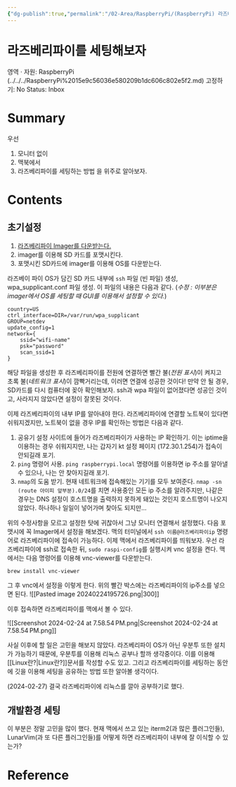 ```yaml
---
{"dg-publish":true,"permalink":"/02-Area/RaspberryPi/(RaspberryPi) 라즈베리파이를 세팅해보자/","tags":["Area/RaspberryPi"],"noteIcon":"","created":"2025-01-05T15:55:32.000+09:00","updated":"2025-04-01T22:52:02.676+09:00"}
---
```


# 라즈베리파이를 세팅해보자

영역 · 자원: RaspberryPi (../../../RaspberryPi%2015e9c56036e580209b1dc606c802e5f2.md)
고정하기: No
Status: Inbox

# Summary

우선
1. 모니터 없이
2. 맥북에서
3. 라즈베리파이를 세팅하는 방법
을 위주로 알아보자.

# Contents

## 초기설정

1. [라즈베리파이 Imager를 다운받는다.](https://www.raspberrypi.org/software/)
2. imager를 이용해 SD 카드를 포맷시킨다.
3. 포맷시킨 SD카드에 imager를 이용해 OS를 다운받는다.

라즈베이 파이 OS가 담긴 SD 카드 내부에 `ssh` 파일 (빈 파일) 생성, wpa_supplicant.conf 파일 생성. 이 파일의 내용은 다음과 같다. (*수정 : 이부분은 imager에서 OS를 세팅할 때 GUI를 이용해서 설정할 수 있다.*)

```
country=US
ctrl_interface=DIR=/var/run/wpa_supplicant
GROUP=netdev
update_config=1
network={
    ssid="wifi-name"
    psk="password"
    scan_ssid=1
}
```

해당 파일을 생성한 후 라즈베리파이를 전원에 연결하면 빨간 불(*전원 표시*)이 켜지고 초록 불(*네트워크 표시*)이 깜빡거리는데, 이러면 연결에 성공한 것이다! 만약 안 될 경우, SD카드를 다시 컴퓨터에 꽂아 확인해보자. ssh과 wpa 파일이 없어졌다면 성공인 것이고, 사라지지 않았다면 설정이 잘못된 것이다.

이제 라즈베리파이의 내부 IP를 알아내야 한다. 라즈베리파이에 연결할 노트북이 있다면 쉬워지겠지만, 노트북이 없을 경우 IP를 확인하는 방법은 다음과 같다.
1. 공유기 설정 사이트에 들어가 라즈베리파이가 사용하는 IP 확인하기. 이는 iptime을 이용하는 경우 쉬워지지만, 나는 갑자기 kt 설정 페이지 (172.30.1.254)가 접속이 안되길래 포기.
2. `ping` 명령어 사용. `ping raspberrypi.local` 명령어를 이용하면 ip 주소를 알아낼 수 있으나, 나는 안 찾아지길래 포기.
3. `nmap`의 도움 받기. 현재 네트워크에 접속해있는 기기를 모두 보여준다. `nmap -sn (route 아이피 앞부분).0/24`를 치면 사용중인 모든 ip 주소를 알려주지만, 나같은 경우는 DNS 설정이 호스트명을 출력하지 못하게 돼있는 것인지 호스트명이 나오지 않았다. 하나하나 일일이 넣어가며 찾아도 되지만…

위의 수정사항을 모르고 설정한 탓에 귀찮아서 그냥 모니터 연결해서 설정했다. 다음 포맷시에 꼭 Imager에서 설정을 해보겠다. 맥의 터미널에서 `ssh 이름@라즈베리파이ip` 명령어로 라즈베리파이에 접속이 가능하다. 이제 맥에서 라즈베리파이를 띄워보자. 우선 라즈베리파이에 ssh로 접속한 뒤, `sudo raspi-config`를 실행시켜 vnc 설정을 켠다. 맥에서는 다음 명령어를 이용해 vnc-viewer를 다운받는다.

```
brew install vnc-viewer
```

그 후 vnc에서 설정을 이렇게 한다. 위의 빨간 박스에는 라즈베리파이의 ip주소를 넣으면 된다.
![[Pasted image 20240224195726.png\|300]]

이후 접속하면 라즈베리파이를 맥에서 볼 수 있다.

![[Screenshot 2024-02-24 at 7.58.54 PM.png\|Screenshot 2024-02-24 at 7.58.54 PM.png]]

사실 이후에 할 일은 고민을 해보지 않았다. 라즈베리파이 OS가 아닌 우분투 또한 설치가 가능하기 때문에, 우분투를 이용해 리눅스 공부나 할까 생각중이다. 이를 이용해 [[Linux란?\|Linux란?]]문서를 작성할 수도 있고. 그리고 라즈베리파이를 세팅하는 동안에 깃을 이용해 세팅을 공유하는 방법 또한 알아볼 생각이다.

(2024-02-27) 결국 라즈베리파이에 리눅스를 깔아 공부하기로 했다.

## 개발환경 세팅

이 부분은 정말 고민을 많이 했다. 현재 맥에서 쓰고 있는 iterm2(과 많은 플러그인들), LunarVim(과 또 다른 플러그인들)를 어떻게 하면 라즈베리파이 내부에 잘 이식할 수 있는가?
# Reference